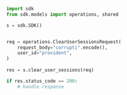 <!-- Start SDK Example Usage -->
```python
import sdk
from sdk.models import operations, shared

s = sdk.SDK()


req = operations.ClearUserSessionsRequest(
    request_body="corrupti".encode(),
    user_id="provident",
)
    
res = s.clear_user_sessions(req)

if res.status_code == 200:
    # handle response
```
<!-- End SDK Example Usage -->